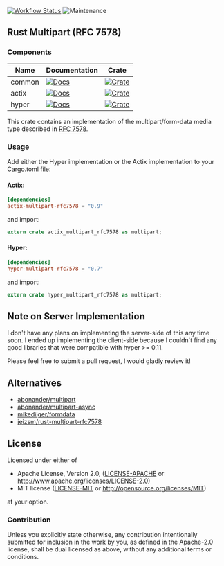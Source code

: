 [![Workflow Status](https://github.com/ferristseng/rust-multipart-rfc7578/workflows/Rust/badge.svg)](https://github.com/ferristseng/rust-multipart-rfc7578/actions?query=workflow%3A%22Rust%22)
![Maintenance](https://img.shields.io/badge/maintenance-passively--maintained-yellowgreen.svg)

## Rust Multipart (RFC 7578)

### Components

| Name   | Documentation                                  | Crate                                             |
| ------ | -----------------------------------------------| ------------------------------------------------- |
| common | [![Docs][common docs badge]][common docs link] | [![Crate][common crate badge]][common crate link] |
| actix  | [![Docs][actix docs badge]][actix docs link]   | [![Crate][actix crate badge]][actix crate link]   |
| hyper  | [![Docs][hyper docs badge]][hyper docs link]   | [![Crate][hyper crate badge]][hyper crate link]   |

This crate contains an implementation of the multipart/form-data media
type described in [RFC 7578](https://tools.ietf.org/html/rfc7578).

### Usage

Add either the Hyper implementation or the Actix implementation to
your Cargo.toml file:

#### Actix:

```toml
[dependencies]
actix-multipart-rfc7578 = "0.9"
```

and import:

```rust
extern crate actix_multipart_rfc7578 as multipart;
```

#### Hyper:

```toml
[dependencies]
hyper-multipart-rfc7578 = "0.7"
```

and import:

```rust
extern crate hyper_multipart_rfc7578 as multipart;
```


## Note on Server Implementation

I don't have any plans on implementing the server-side of this any time soon. I ended up implementing the client-side because I couldn't find any good libraries that were compatible with hyper >= 0.11.

Please feel free to submit a pull request, I would gladly review it!

## Alternatives

  * [abonander/multipart](https://github.com/abonander/multipart)
  * [abonander/multipart-async](https://crates.io/crates/multipart-async)
  * [mikedilger/formdata](https://github.com/mikedilger/formdata)
  * [jeizsm/rust-multipart-rfc7578](https://github.com/jeizsm/rust-multipart-rfc7578)

## License

Licensed under either of

 * Apache License, Version 2.0, ([LICENSE-APACHE](LICENSE-APACHE) or http://www.apache.org/licenses/LICENSE-2.0)
 * MIT license ([LICENSE-MIT](LICENSE-MIT) or http://opensource.org/licenses/MIT)

at your option.

### Contribution

Unless you explicitly state otherwise, any contribution intentionally submitted for inclusion in the work by you, as defined in the Apache-2.0 license, shall be dual licensed as above, without any additional terms or conditions.

[common docs badge]: https://docs.rs/common-multipart-rfc7578/badge.svg "common-multipart-rfc7578 documentation"
[common docs link]: https://docs.rs/common-multipart-rfc7578
[common crate badge]: https://img.shields.io/crates/v/common-multipart-rfc7578.svg "common-multipart-rfc7578 crates.io"
[common crate link]: https://crates.io/crates/common-multipart-rfc7578
[actix docs badge]: https://docs.rs/actix-multipart-rfc7578/badge.svg "actix-multipart-rfc7578 documentation"
[actix docs link]: https://docs.rs/actix-multipart-rfc7578
[actix crate badge]: https://img.shields.io/crates/v/actix-multipart-rfc7578.svg "actix-multipart-rfc7578 crates.io"
[actix crate link]: https://crates.io/crates/actix-multipart-rfc7578
[hyper docs badge]: https://docs.rs/hyper-multipart-rfc7578/badge.svg "hyper-multipart-rfc7578 documentation"
[hyper docs link]: https://docs.rs/hyper-multipart-rfc7578
[hyper crate badge]: https://img.shields.io/crates/v/hyper-multipart-rfc7578.svg "hyper-multipart-rfc7578 crates.io"
[hyper crate link]: https://crates.io/crates/hyper-multipart-rfc7578
